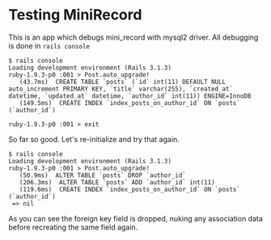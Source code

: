 # Testing MiniRecord

This is an app which debugs mini_record with mysql2 driver. All debugging is done in `rails console`

```
$ rails console
Loading development environment (Rails 3.1.3)
ruby-1.9.3-p0 :001 > Post.auto_upgrade!
   (43.7ms)  CREATE TABLE `posts` (`id` int(11) DEFAULT NULL auto_increment PRIMARY KEY, `title` varchar(255), `created_at` datetime, `updated_at` datetime, `author_id` int(11)) ENGINE=InnoDB
   (149.5ms)  CREATE INDEX `index_posts_on_author_id` ON `posts` (`author_id`)

ruby-1.9.3-p0 :001 > exit
```

So far so good. Let's re-initialize and try that again.

```
$ rails console
Loading development environment (Rails 3.1.3)
ruby-1.9.3-p0 :001 > Post.auto_upgrade!
   (50.9ms)  ALTER TABLE `posts` DROP `author_id`
   (206.3ms)  ALTER TABLE `posts` ADD `author_id` int(11)
   (119.6ms)  CREATE INDEX `index_posts_on_author_id` ON `posts` (`author_id`)
 => nil
```

As you can see the foreign key field is dropped, nuking any association data before recreating the same field again.